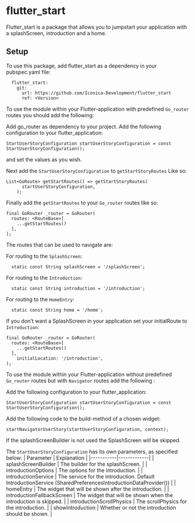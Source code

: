 # flutter_start

Flutter_start is a package that allows you to jumpstart your application with a splashScreen, introduction and a home.

## Setup

To use this package, add flutter_start as a dependency in your pubspec.yaml file:

```
  flutter_start:
    git:
      url: https://github.com/Iconica-Development/flutter_start
      ref: <Version>
```

To use the module within your Flutter-application with predefined `Go_router` routes you should add the following:

Add go_router as dependency to your project.
Add the following configuration to your flutter_application:

```
StartUserStoryConfiguration startUserStoryConfiguration = const StartUserStoryConfiguration();
```

and set the values as you wish.

Next add the `StartUserStoryConfiguration` to `getStartStoryRoutes` Like so:

```
List<GoRoute> getStartRoutes() => getStartStoryRoutes(
      startUserStoryConfiguration,
    );
```

Finally add the `getStartRoutes` to your `Go_router` routes like so:

```
final GoRouter _router = GoRouter(
  routes: <RouteBase>[
    ...getStartRoutes()
  ],
);
```

The routes that can be used to navigate are:

For routing to the `SplashScreen`:

```
  static const String splashScreen = '/splashScreen';
```

For routing to the `Introduction`:

```
  static const String introduction = '/introduction';
```

For routing to the `HomeEntry`:

```
  static const String home = '/home';
```

If you don't want a SplashScreen in your application set your initialRoute to `Introduction`:

```
final GoRouter _router = GoRouter(
  routes: <RouteBase>[
    ...getStartRoutes()
  ],
    initialLocation: '/introduction',
);
```

To use the module within your Flutter-application without predefined `Go_router` routes but with `Navigator` routes add the following :

Add the following configuration to your flutter_application:

```
StartUserStoryConfiguration startUserStoryConfiguration = const StartUserStoryConfiguration();
```

Add the following code to the build-method of a chosen widget:

```
startNavigatorUserStory(startUserStoryConfiguration, context);
```

If the splashScreenBuilder is not used the SplashScreen will be skipped.

The `StartUserStoryConfiguration` has its own parameters, as specified below:
| Parameter | Explanation |
|-----------|-------------|
| splashScreenBuilder | The builder for the splashScreen. |
| introductionOptions | The options for the introduction. |
| introductionService | The service for the introduction. Default IntroductionService (SharedPreferencesIntroductionDataProvider()) |
| homeEntry | The widget that will be shown after the introduction. |
| introductionFallbackScreen | The widget that will be shown when the introduction is skipped. |
| introductionScrollPhysics | The scrollPhysics for the introduction. |
| showIntroduction | Whether or not the introduction should be shown. |
